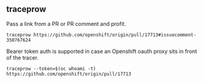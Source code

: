 ## traceprow

Pass a link from a PR or PR comment and profit.

```console
traceprow https://github.com/openshift/origin/pull/17713#issuecomment-350767624
```

Bearer token auth is supported in case an Openshift oauth proxy sits in front of the tracer.

```console
traceprow --token=$(oc whoami -t) https://github.com/openshift/origin/pull/17713
```
